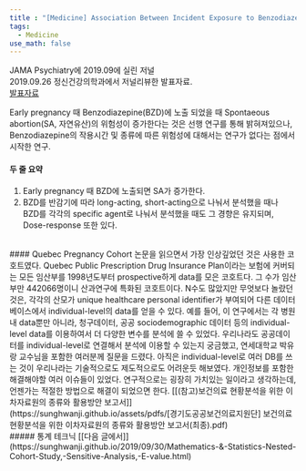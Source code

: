 ```yaml
---
title : "[Medicine] Association Between Incident Exposure to Benzodiazepines in Early Pregnancy and Risk of Spontaneous Abortion"
tags:
  - Medicine
use_math: false
---
```


JAMA Psychiatry에 2019.09에 실린 저널  
2019.09.26 정신건강의학과에서 저널리뷰한 발표자료.  
[발표자료](https://sunghwanji.github.io/assets/pdfs/Journal_Review_Psychiatry_2019-09-26.pdf)

Early pregnancy 때 Benzodiazepine(BZD)에 노출 되었을 때 Spontaeous abortion(SA, 자연유산)의 위험성이 증가한다는 것은 선행 연구를 통해 밝혀져있으나, Benzodiazepine의 작용시간 및 종류에 따른 위험성에 대해서는 연구가 없다는 점에서 시작한 연구.

#### 두 줄 요약
1. Early pregnancy 때 BZD에 노출되면 SA가 증가한다.   
2. BZD를 반감기에 따라 long-acting, short-acting으로 나눠서 분석했을 때나 BZD를 각각의 specific agent로 나눠서 분석했을 때도 그 경향은 유지되며, Dose-response 또한 있다.  
<br>  
#### Quebec Pregnancy Cohort 
논문을 읽으면서 가장 인상깊었던 것은 사용한 코호트였다.  
Quebec Public Prescription Drug Insurance Plan이라는 보험에 커버되는 모든 임산부를 1998년도부터 prospective하게 data를 모은 코호트다. 그 수가 임산부만 442066명이니 산과연구에 특화된 코호트이다.  
N수도 많았지만 무엇보다 놀랐던 것은, 각각의 산모가 unique healthcare personal identifier가 부여되어 다른 데이터 베이스에서 individual-level의 data를 얻을 수 있다. 예를 들어, 이 연구에서는 각 병원 내 data뿐만 아니라, 청구데이터, 공공 sociodemographic 데이터 등의 individual-level data를 이용하여서 더 다양한 변수를 분석에 쓸 수 있었다.   
우리나라도 공공데이터를 individual-level로 연결해서 분석에 이용할 수 있는지 궁금했고, 연세대학교 박유랑 교수님을 포함한 여러분께 질문을 드렸다. 아직은 individual-level로 여러 DB를 쓰는 것이 우리나라는 기술적으로도 제도적으로도 어려운듯 해보였다. 개인정보를 포함한 해결해야할 여러 이슈들이 있었다. 연구적으로는 굉장히 가치있는 일이라고 생각하는데, 언젠가는 적절한 방법으로 해결이 되었으면 한다.  
[[(참고)보건의료 현황분석을 위한 이차자료원의 종류와 활용방안 보고서]](https://sunghwanji.github.io/assets/pdfs/[경기도공공보건의료지원단] 보건의료 현황분석을 위한 이차자료원의 종류와 활용방안 보고서(최종).pdf)  
<br>   
##### 통계 테크닉
[[다음 글에서]](https://sunghwanji.github.io/2019/09/30/Mathematics-&-Statistics-Nested-Cohort-Study,-Sensitive-Analysis,-E-value.html)
